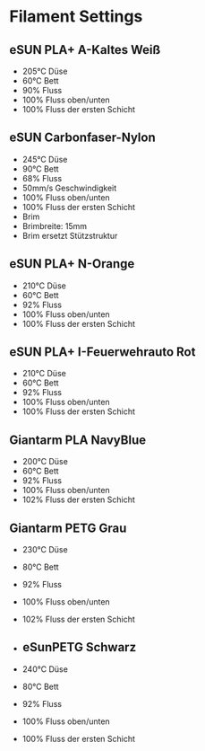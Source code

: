 # Filament Settings

## eSUN PLA+ A-Kaltes Weiß
- 205°C Düse
- 60°C Bett
- 90% Fluss
- 100% Fluss oben/unten
- 100% Fluss der ersten Schicht

## eSUN Carbonfaser-Nylon
- 245°C Düse
- 90°C Bett
- 68% Fluss
- 50mm/s Geschwindigkeit
- 100% Fluss oben/unten
- 100% Fluss der ersten Schicht
- Brim
- Brimbreite: 15mm
- Brim ersetzt Stützstruktur

## eSUN PLA+ N-Orange
- 210°C Düse
- 60°C Bett
- 92% Fluss
- 100% Fluss oben/unten
- 100% Fluss der ersten Schicht

## eSUN PLA+ I-Feuerwehrauto Rot
- 210°C Düse
- 60°C Bett
- 92% Fluss
- 100% Fluss oben/unten
- 100% Fluss der ersten Schicht

## Giantarm PLA NavyBlue
- 200°C Düse
- 60°C Bett
- 92% Fluss
- 100% Fluss oben/unten
- 102% Fluss der ersten Schicht

## Giantarm PETG Grau
- 230°C Düse
- 80°C Bett
- 92% Fluss
- 100% Fluss oben/unten
- 102% Fluss der ersten Schicht

- ## eSunPETG Schwarz
- 240°C Düse
- 80°C Bett
- 92% Fluss
- 100% Fluss oben/unten
- 100% Fluss der ersten Schicht

